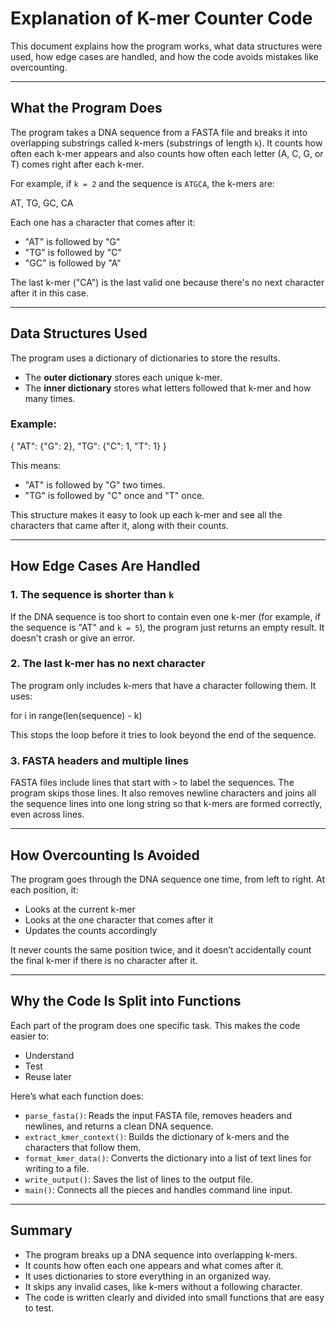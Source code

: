 # Explanation of K-mer Counter Code

This document explains how the program works, what data structures were used, how edge cases are handled, and how the code avoids mistakes like overcounting.

---

## What the Program Does

The program takes a DNA sequence from a FASTA file and breaks it into overlapping substrings called k-mers (substrings of length `k`). It counts how often each k-mer appears and also counts how often each letter (A, C, G, or T) comes right after each k-mer.

For example, if `k = 2` and the sequence is `ATGCA`, the k-mers are:

AT, TG, GC, CA


Each one has a character that comes after it:
- "AT" is followed by "G"
- "TG" is followed by "C"
- "GC" is followed by "A"

The last k-mer ("CA") is the last valid one because there's no next character after it in this case.

---

## Data Structures Used

The program uses a dictionary of dictionaries to store the results.

- The **outer dictionary** stores each unique k-mer.
- The **inner dictionary** stores what letters followed that k-mer and how many times.

### Example:

{
"AT": {"G": 2},
"TG": {"C": 1, "T": 1}
}


This means:
- "AT" is followed by "G" two times.
- "TG" is followed by "C" once and "T" once.

This structure makes it easy to look up each k-mer and see all the characters that came after it, along with their counts.

---

## How Edge Cases Are Handled

### 1. The sequence is shorter than `k`
If the DNA sequence is too short to contain even one k-mer (for example, if the sequence is "AT" and `k = 5`), the program just returns an empty result. It doesn't crash or give an error.

### 2. The last k-mer has no next character
The program only includes k-mers that have a character following them. It uses:


for i in range(len(sequence) - k)


This stops the loop before it tries to look beyond the end of the sequence.

### 3. FASTA headers and multiple lines
FASTA files include lines that start with `>` to label the sequences. The program skips those lines. It also removes newline characters and joins all the sequence lines into one long string so that k-mers are formed correctly, even across lines.

---

## How Overcounting Is Avoided

The program goes through the DNA sequence one time, from left to right. At each position, it:
- Looks at the current k-mer
- Looks at the one character that comes after it
- Updates the counts accordingly

It never counts the same position twice, and it doesn’t accidentally count the final k-mer if there is no character after it.

---

## Why the Code Is Split into Functions

Each part of the program does one specific task. This makes the code easier to:
- Understand
- Test
- Reuse later

Here’s what each function does:

- `parse_fasta()`: Reads the input FASTA file, removes headers and newlines, and returns a clean DNA sequence.
- `extract_kmer_context()`: Builds the dictionary of k-mers and the characters that follow them.
- `format_kmer_data()`: Converts the dictionary into a list of text lines for writing to a file.
- `write_output()`: Saves the list of lines to the output file.
- `main()`: Connects all the pieces and handles command line input.

---

## Summary

- The program breaks up a DNA sequence into overlapping k-mers.
- It counts how often each one appears and what comes after it.
- It uses dictionaries to store everything in an organized way.
- It skips any invalid cases, like k-mers without a following character.
- The code is written clearly and divided into small functions that are easy to test.